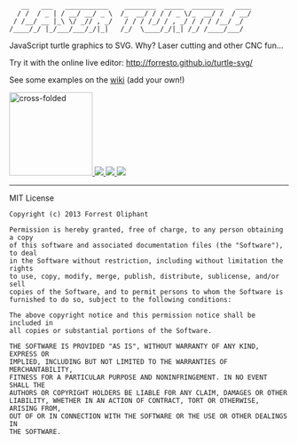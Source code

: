        __   ___   ___________    ________  _____  ________   ____
      / /  / _ | / __/ __/ _ \  /_  __/ / / / _ \/_  __/ /  / __/
     / /__/ __ |_\ \/ _// , _/   / / / /_/ / , _/ / / / /__/ _/  
    /____/_/ |_/___/___/_/|_|   /_/  \____/_/|_| /_/ /____/___/  
                                                             

JavaScript turtle graphics to SVG. Why? Laser cutting and other CNC fun... 

Try it with the online live editor: http://forresto.github.io/turtle-svg/

See some examples on the [wiki](https://github.com/forresto/turtle-svg/wiki) (add your own!)

<a href="https://github.com/forresto/turtle-svg/wiki"><img src="http://farm9.staticflickr.com/8373/8447807698_d61b0707ba_q.jpg" width="150" height="150" alt="cross-folded" /> <img src="http://i.imgur.com/CTOJf52s.jpg" /> <img src="http://i.imgur.com/mbqdAIcs.jpg" /> <img src="http://i.imgur.com/Z8vr58Fs.jpg" /></a>

---

MIT License

```
Copyright (c) 2013 Forrest Oliphant

Permission is hereby granted, free of charge, to any person obtaining a copy
of this software and associated documentation files (the "Software"), to deal
in the Software without restriction, including without limitation the rights
to use, copy, modify, merge, publish, distribute, sublicense, and/or sell
copies of the Software, and to permit persons to whom the Software is
furnished to do so, subject to the following conditions:

The above copyright notice and this permission notice shall be included in
all copies or substantial portions of the Software.

THE SOFTWARE IS PROVIDED "AS IS", WITHOUT WARRANTY OF ANY KIND, EXPRESS OR
IMPLIED, INCLUDING BUT NOT LIMITED TO THE WARRANTIES OF MERCHANTABILITY,
FITNESS FOR A PARTICULAR PURPOSE AND NONINFRINGEMENT. IN NO EVENT SHALL THE
AUTHORS OR COPYRIGHT HOLDERS BE LIABLE FOR ANY CLAIM, DAMAGES OR OTHER
LIABILITY, WHETHER IN AN ACTION OF CONTRACT, TORT OR OTHERWISE, ARISING FROM,
OUT OF OR IN CONNECTION WITH THE SOFTWARE OR THE USE OR OTHER DEALINGS IN
THE SOFTWARE.
```
